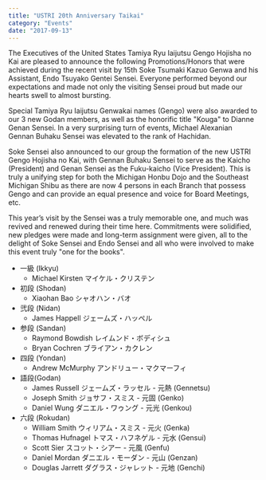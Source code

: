 ```yaml
---
title: "USTRI 20th Anniversary Taikai"
category: "Events"
date: "2017-09-13"
---
```


The Executives of the United States Tamiya Ryu Iaijutsu Gengo Hojisha no Kai are pleased to announce the following Promotions/Honors that were achieved during the recent visit by 15th Soke Tsumaki Kazuo Genwa and his Assistant, Endo Tsuyako Gentei Sensei. Everyone performed beyond our expectations and made not only the visiting Sensei proud but made our hearts swell to almost bursting.

Special Tamiya Ryu Iaijutsu Genwakai names (Gengo) were also awarded to our 3 new Godan members, as well as the honorific title "Kouga" to Dianne Genan Sensei. In a very surprising turn of events, Michael Alexanian Gennan Buhaku Sensei was elevated to the rank of Hachidan.

Soke Sensei also announced to our group the formation of the new USTRI Gengo Hojisha no Kai, with Gennan Buhaku Sensei to serve as the Kaicho (President) and Genan Sensei as the Fuku-kaicho (Vice President). This is truly a unifying step for both the Michigan Honbu Dojo and the Southeast Michigan Shibu as there are now 4 persons in each Branch that possess Gengo and can provide an equal presence and voice for Board Meetings, etc.

This year’s visit by the Sensei was a truly memorable one, and much was revived and renewed during their time here. Commitments were solidified, new pledges were made and long-term assignment were given, all to the delight of Soke Sensei and Endo Sensei and all who were involved to make this event truly "one for the books".

- 一級 (Ikkyu)
  - Michael Kirsten マイケル・クリステン
- 初段 (Shodan)
  - Xiaohan Bao シャオハン・バオ
- 弐段 (Nidan)
  - James Happell ジェームズ・ハッペル
- 参段 (Sandan)
  - Raymond Bowdish レイムンド・ボディシュ
  - Bryan Cochren ブライアン・カクレン
- 四段 (Yondan)
  - Andrew McMurphy アンドリュー・マクマーフィ
- 語段(Godan)
  - James Russell ジェームズ・ラッセル - 元熱 (Gennetsu)
  - Joseph Smith ジョサフ・スミス - 元固 (Genko)
  - Daniel Wung ダニエル・ワゥング - 元光 (Genkou)
- 六段 (Rokudan)
  - William Smith ウィリアム・スミス - 元火 (Genka)
  - Thomas Hufnagel トマス・ハフネゲル - 元水 (Gensui)
  - Scott Sier スコット・シアー - 元風 (Genfu)
  - Daniel Mordan ダニエル・モーダン - 元山 (Genzan)
  - Douglas Jarrett ダグラス・ジャレット - 元地 (Genchi)
